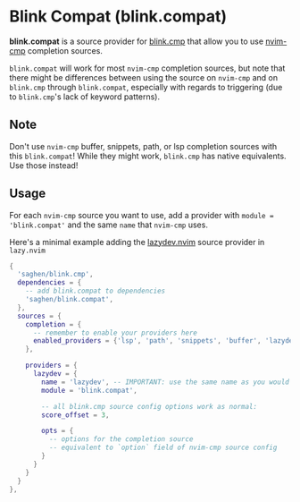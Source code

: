 # Blink Compat (blink.compat)

**blink.compat** is a source provider for [blink.cmp](https://github.com/Saghen/blink.cmp)
that allow you to use [nvim-cmp](https://github.com/hrsh7th/nvim-cmp.git)
completion sources.

`blink.compat` will work for most `nvim-cmp` completion sources, but note that
there might be differences between using the source on `nvim-cmp` and on
`blink.cmp` through `blink.compat`, especially with regards to triggering
(due to `blink.cmp`'s lack of keyword patterns).

## Note

Don't use `nvim-cmp` buffer, snippets, path, or lsp completion sources with
this `blink.compat`! While they might work, `blink.cmp` has native equivalents. Use
those instead!

## Usage

For each `nvim-cmp` source you want to use, add a provider with
`module = 'blink.compat'` and the same `name` that `nvim-cmp` uses.

Here's a minimal example adding the
[lazydev.nvim](https://github.com/folke/lazydev.nvim) source provider in `lazy.nvim`

```lua
{
  'saghen/blink.cmp',
  dependencies = {
    -- add blink.compat to dependencies
    'saghen/blink.compat',
  },
  sources = {
    completion = {
      -- remember to enable your providers here
      enabled_providers = {'lsp', 'path', 'snippets', 'buffer', 'lazydev'}
    },

    providers = {
      lazydev = {
        name = 'lazydev', -- IMPORTANT: use the same name as you would for nvim-cmp
        module = 'blink.compat',

        -- all blink.cmp source config options work as normal:
        score_offset = 3,

        opts = {
          -- options for the completion source
          -- equivalent to `option` field of nvim-cmp source config
        }
      }
    }
  }
},
```
